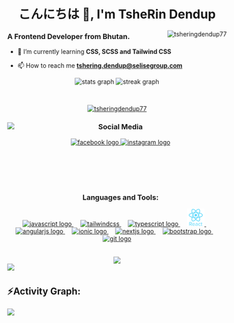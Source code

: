 <h1 align="center">こんにちは 👋, I'm TsheRin Dendup</h1>

<img align="right" src="https://visitcount.itsvg.in/api?id=tsheringdendup77&icon=7&color=9"  height="30" alt="tsheringdendup77" />
<h3 align="left">A Frontend Developer from Bhutan.</h3>

- 🌱 I’m currently learning **CSS, SCSS and Tailwind CSS**

- 📫 How to reach me **tshering.dendup@selisegroup.com**

<p align="center">
  <img src="https://github-readme-stats.vercel.app/api?username=tsheringdendup77&hide_title=false&hide_rank=false&show_icons=true&include_all_commits=true&count_private=true&disable_animations=false&theme=blueberry&locale=en&hide_border=false&order=1" height="160" alt="stats graph"  />
  <img src="https://streak-stats.demolab.com?user=tsheringdendup77&locale=en&mode=daily&theme=slateorange&hide_border=false&border_radius=5&order=3" height="160" alt="streak graph"  />
</p>
<br>

<p align="center"> <a href="https://github.com/ryo-ma/github-profile-trophy"><img src="https://github-profile-trophy.vercel.app/?username=tsheringdendup77&column=7&theme=onestar&no-bg=true" alt="tsheringdendup77" /></a> </p>

<div align="center">
  <img align="left" src="http://github-profile-summary-cards.vercel.app/api/cards/stats?username=tsheringdendup77&theme=aura_dark" height="180em" />

  <h3 align="">Social Media</h3>

  <a href="https://www.facebook.com/TsheRinDenDup.605" target="_blank">
    <img src="https://raw.githubusercontent.com/maurodesouza/profile-readme-generator/master/src/assets/icons/social/facebook/default.svg" width="62" height="50" alt="facebook logo"  />
  </a>

  <a href="https://instagram.com/tsherin_hiruko_65" target="_blank">
    <img src="https://raw.githubusercontent.com/maurodesouza/profile-readme-generator/master/src/assets/icons/social/instagram/default.svg" width="62" height="50" alt="instagram logo"  />
  </a>
</div>
<br>
<br>
<br>
<br>
<br>
<h3 align="center">Languages and Tools:</h3>
<p align="center">
  <a href="https://developer.mozilla.org/en-US/docs/Web/JavaScript" target="_blank" rel="noreferrer">
    <img src="https://cdn.jsdelivr.net/gh/devicons/devicon/icons/javascript/javascript-original.svg" height="40" alt="javascript logo"/>
  </a>

  <img width="12" />

  <a href="https://tailwindcss.com" target="_blank" rel="noreferrer">
    <img src="https://www.vectorlogo.zone/logos/tailwindcss/tailwindcss-icon.svg" height="40" alt="tailwindcss"/>
  </a>

  <img width="12" />

  <a href="https://www.typescriptlang.org/" target="_blank" rel="noreferrer">
    <img src="https://cdn.jsdelivr.net/gh/devicons/devicon/icons/typescript/typescript-original.svg" height="40" alt="typescript logo"  />
  </a>
  
  <img width="12" />
  
  <a href="https://reactjs.org/" target="_blank" rel="noreferrer">
    <img src="https://raw.githubusercontent.com/devicons/devicon/master/icons/react/react-original-wordmark.svg" alt="react logo" height="40"/>
  </a>

  <img width="12" />
  <a href="https://angular.io" target="_blank" rel="noreferrer">
  <img src="https://cdn.jsdelivr.net/gh/devicons/devicon/icons/angularjs/angularjs-original.svg" height="40" alt="angularjs logo"  />
  </a>

  <img width="12" />

  <a href="https://ionicframework.com/" target="_blank" rel="noreferrer">
    <img src="https://cdn.jsdelivr.net/gh/devicons/devicon/icons/ionic/ionic-original.svg" height="40" alt="ionic logo"  />
  </a>

  <img width="12" />

  <a href="https://nextjs.org/" target="_blank" rel="noreferrer">
    <img src="https://cdn.jsdelivr.net/gh/devicons/devicon/icons/nextjs/nextjs-original.svg" height="40" alt="nextjs logo"  />
  </a>

  <img width="12" />

  <a href="https://getbootstrap.com/" target="_blank" rel="noreferrer">
    <img src="https://cdn.jsdelivr.net/gh/devicons/devicon/icons/bootstrap/bootstrap-original.svg" height="40" alt="bootstrap logo"  />
  </a>

  <img width="12" />

  <a href="https://git-scm.com/" target="_blank" rel="noreferrer">
    <img src="https://cdn.jsdelivr.net/gh/devicons/devicon/icons/git/git-original.svg" height="40" alt="git logo"  />
  </a>
</p>
<br>

<div align="center"> 
  <img align="center" src="http://github-profile-summary-cards.vercel.app/api/cards/profile-details?username=tsheringdendup77&theme=algolia" height="237em" />
</div>

<img src="https://user-images.githubusercontent.com/73097560/115834477-dbab4500-a447-11eb-908a-139a6edaec5c.gif">
<h2 align="left">⚡Activity Graph:</h2>
<img align="center" src="https://github-readme-activity-graph.vercel.app/graph?username=tsheringdendup77&theme=react-dark"/>

